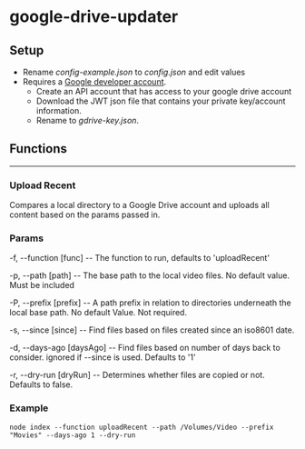 # google-drive-updater

## Setup
* Rename _config-example.json_ to _config.json_ and edit values
* Requires a [Google developer account](https://console.developers.google.com). 
    * Create an API account that has access to your google drive account
    * Download the JWT json file that contains your private key/account information.
    * Rename to _gdrive-key.json_.

## Functions

---

### Upload Recent
Compares a local directory to a Google Drive account and uploads all content based on the params passed in. 

### Params
-f, --function [func] -- The function to run, defaults to 'uploadRecent'

-p, --path [path] -- The base path to the local video files. No default value. Must be included

-P, --prefix [prefix] -- A path prefix in relation to directories underneath the local base path. No default Value. Not required.

-s, --since [since] -- Find files based on files created since an iso8601 date. 

-d, --days-ago [daysAgo] -- Find files based on number of days back to consider. ignored if --since is used. Defaults to '1'

-r, --dry-run [dryRun] -- Determines whether files are copied or not. Defaults to false.

### Example

```$xslt
node index --function uploadRecent --path /Volumes/Video --prefix "Movies" --days-ago 1 --dry-run
```
